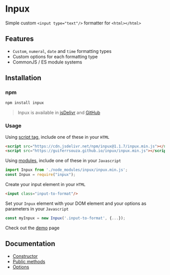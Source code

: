 # Inpux
Simple custom `<input type="text"/>` formatter for `<html></html>`

## Features
- `Custom`, `numeral`, `date` and `time` formatting types
- Custom options for each formatting type
- CommonJS / ES module systems

## Installation
### npm
```bash
npm install inpux
```
>Inpux is available in [jsDelivr](https://www.jsdelivr.com/package/npm/inpux) and [GitHub](https://github.com/GuiferrSouza/inpux)

### Usage
Using [script tag](https://www.w3schools.com/tags/tag_script.asp), include one of these in your `HTML`
```html
<script src="https://cdn.jsdelivr.net/npm/inpux@1.1.7/inpux.min.js"></script>
<script src="https://guiferrsouza.github.io/inpux/inpux.min.js"></script>
```

Using [modules](https://dev.to/costamatheus97/es-modules-and-commonjs-an-overview-1i4b), include one of these in your `Javascript`
```js
import Inpux from './node_modules/inpux/inpux.min.js';
const Inpux = require("inpux");
```

Create your input element in your `HTML`
```html
<input class="input-to-format"/>
```

Set your `Inpux` element with your DOM element and your options as parameters in your `Javascript`
```js
const myInpux = new Inpux('.input-to-format', {...});
```
Check out the [demo](https://guiferrsouza.github.io/inpux/) page

## Documentation
- [Constructor]()
- [Public methods]()
- [Options]()
